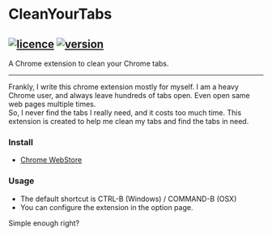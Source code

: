 # CleanYourTabs


[![licence](https://img.shields.io/github/license/mashape/apistatus.svg)](https://opensource.org/licenses/MIT)
[![version](https://img.shields.io/badge/lastest_version-0.1.0-green.svg)](https://opensource.org/licenses/MIT)
-------------

A Chrome extension to clean your Chrome tabs.

---------
Frankly, I write this chrome extension mostly for myself.
I am a heavy Chrome user, and always leave hundreds of tabs open.
Even open same web pages multiple times.  
So, I never find the tabs I really need, and it costs too much time.
This extension is created to help me clean my tabs and find the tabs in need.

### Install
- [Chrome WebStore](https://chrome.google.com/webstore/detail/clean-your-tabs/onodklddnocmkpfogamhldkheanckeje?utm_source=chrome-ntp-icon)


### Usage
- The default shortcut is CTRL-B (Windows) / COMMAND-B (OSX)
- You can configure the extension in the option page.

Simple enough right?
